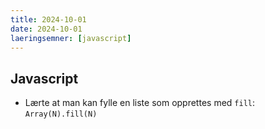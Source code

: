 ```yaml
---
title: 2024-10-01
date: 2024-10-01
laeringsemner: [javascript]
---
```

## Javascript
- Lærte at man kan fylle en liste som opprettes med `fill`: `Array(N).fill(N)`

